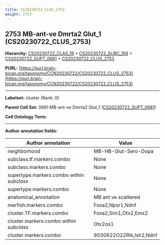 ```yaml
---
title: CS20230722_CLUS_2753
weight: 2753
---
```

## 2753 MB-ant-ve Dmrta2 Glut_1 (CS20230722_CLUS_2753)
<b>Hierarchy: </b>
[CS20230722_CLAS_19](../CS20230722_CLAS_19) >
[CS20230722_SUBC_156](../CS20230722_SUBC_156) >
[CS20230722_SUPT_0681](../CS20230722_SUPT_0681) >
[CS20230722_CLUS_2753](../CS20230722_CLUS_2753)

**PURL:** [https://purl.brain-bican.org/taxonomy/CCN20230722/CS20230722_CLUS_2753](https://purl.brain-bican.org/taxonomy/CCN20230722/CS20230722_CLUS_2753)

---


**Labelset:** cluster (Rank: 0)

**Parent Cell Set:** 0681 MB-ant-ve Dmrta2 Glut_1 ([CS20230722_SUPT_0681](../CS20230722_SUPT_0681))



**Cell Ontology Term:** 

[MARKER GENES.]: #


---

[TRANSFERRED ANNOTATIONS.]: #


[AUTHOR ANNOTATION FIELDS.]: #


**Author annotation fields:**

| Author annotation | Value |
|-------------------|-------|
|neighborhood|MB-HB-Glut-Sero-Dopa|
|subclass.tf.markers.combo|None|
|subclass.markers.combo|None|
|supertype.markers.combo _within subclass_|None|
|supertype.markers.combo|None|
|anatomical_annotation|MB ant ve scattered|
|merfish.markers.combo|Foxa2,Npsr1,Ndnf|
|cluster.TF.markers.combo|Foxa2,Sim1,Otx2,Emx2|
|cluster.markers.combo _within subclass_|Otx2os1|
|cluster.markers.combo|9030622O22Rik,Islr2,Ndnf|
